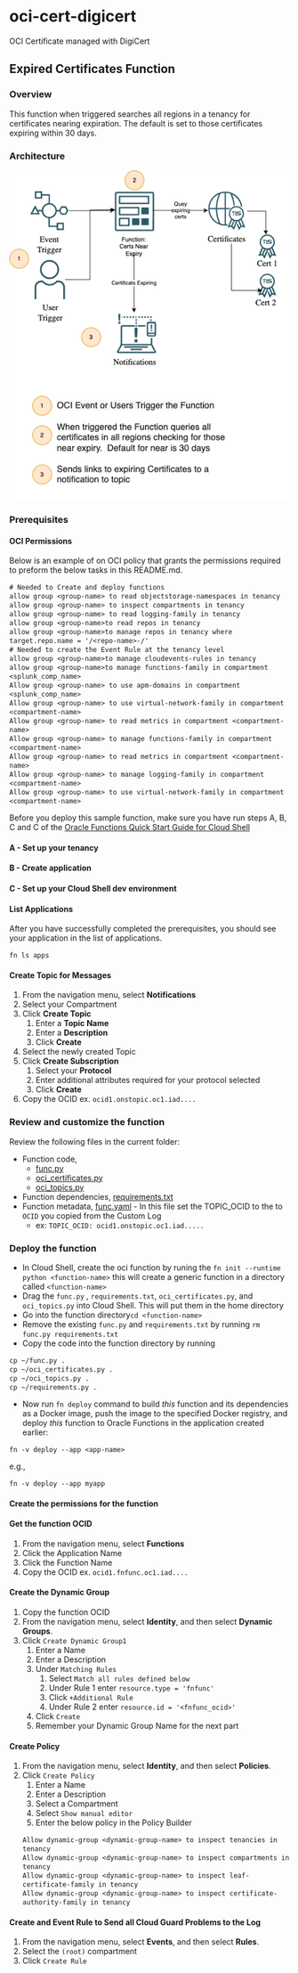 # oci-cert-digicert
OCI Certificate managed with DigiCert


## Expired Certificates Function

### Overview
This function when triggered searches all regions in a tenancy for certificates nearing expiration.  The default is set to those certificates expiring within 30 days.

### Architecture
![Architecture](./images/Certificate-Expiry-Function.png)

### Prerequisites

#### OCI Permissions
Below is an example of on OCI policy that grants the permissions required to preform the below tasks in this README.md.
```
# Needed to Create and deploy functions
allow group <group-name> to read objectstorage-namespaces in tenancy
allow group <group-name> to inspect compartments in tenancy
allow group <group-name> to read logging-family in tenancy
allow group <group-name>to read repos in tenancy
allow group <group-name>to manage repos in tenancy where target.repo.name = '/<repo-name>-/'
# Needed to create the Event Rule at the tenancy level
allow group <group-name>to manage cloudevents-rules in tenancy
allow group <group-name>to manage functions-family in compartment <splunk_comp_name>
Allow group <group-name> to use apm-domains in compartment  <splunk_comp_name>
Allow group <group-name> to use virtual-network-family in compartment <compartment-name>
Allow group <group-name> to read metrics in compartment <compartment-name>
Allow group <group-name> to manage functions-family in compartment <compartment-name>
Allow group <group-name> to read metrics in compartment <compartment-name>
Allow group <group-name> to manage logging-family in compartment <compartment-name>
Allow group <group-name> to use virtual-network-family in compartment <compartment-name>
```

Before you deploy this sample function, make sure you have run steps A, B, C 
and C of the [Oracle Functions Quick Start Guide for Cloud Shell](https://docs.oracle.com/en-us/iaas/Content/Functions/Tasks/functionsquickstartcloudshell.htm)
#### A - Set up your tenancy
#### B - Create application
#### C - Set up your Cloud Shell dev environment
#### List Applications 

After you have successfully completed the prerequisites, you should see your 
application in the list of applications.

```
fn ls apps
```

#### Create Topic for Messages
1. From the navigation menu, select **Notifications** 
1. Select your Compartment
1. Click **Create Topic**
    1. Enter a **Topic Name**
    1. Enter a **Description**
    1. Click **Create**
1. Select the newly created Topic
1. Click **Create Subscription**
    1. Select your **Protocol**
    1. Enter additional attributes required for your protocol selected
    1. Click **Create**
1. Copy the OCID ex. `ocid1.onstopic.oc1.iad....`

### Review and customize the function

Review the following files in the current folder:
* Function code, 
    * [func.py](./cert-expiry-function/func.py)
    * [oci_certificates.py](./cert-expiry-function/oci_certificates.py)
    * [oci_topics.py](./cert-expiry-function/oci_topics.py)
* Function dependencies, [requirements.txt](./requirements.txt)
* Function metadata, [func.yaml](./func.yaml) - In this file set the TOPIC_OCID to the to `OCID` you copied from the Custom Log
    * ex: `TOPIC_OCID: ocid1.onstopic.oc1.iad.....`

### Deploy the function

* In Cloud Shell, create the oci function by runing the `fn init --runtime python <function-name>` this will create a generic function in a directory called `<function-name>`
* Drag the `func.py` , `requirements.txt`, `oci_certificates.py`, and `oci_topics.py` into Cloud Shell. This will put them in the home directory
* Go into the function directory`cd <function-name>`
* Remove the existing `func.py` and `requirements.txt` by running `rm func.py requirements.txt`
* Copy the code into the function directory by running 
```
cp ~/func.py .
cp ~/oci_certificates.py .
cp ~/oci_topics.py .
cp ~/requirements.py .
```
* Now run `fn deploy` command to build *this* function and its dependencies as a Docker image, push the image to the specified Docker registry, and deploy *this* function to Oracle Functions 
in the application created earlier:

```
fn -v deploy --app <app-name>
```
e.g.,
```
fn -v deploy --app myapp
```

#### Create the permissions for the function
#### Get the function OCID
1. From the navigation menu, select **Functions** 
1. Click the Application Name
1. Click the Function Name
1. Copy the OCID ex. `ocid1.fnfunc.oc1.iad....`

#### Create the Dynamic Group
1. Copy the function OCID
1. From the navigation menu, select **Identity**, and then select **Dynamic Groups**.
1. Click `Create Dynamic Group1`
    1. Enter a Name
    1. Enter a Description
    1. Under `Matching Rules` 
        1. Select `Match all rules defined below`
        1. Under Rule 1 enter `resource.type = 'fnfunc'`
        1. Click `+Additional Rule`
        1. Under Rule 2 enter `resource.id = '<fnfunc_ocid>'`
    1. Click `Create`
    1. Remember your Dynamic Group Name for the next part

#### Create Policy
1. From the navigation menu, select **Identity**, and then select **Policies**.
1. Click `Create Policy`
    1. Enter a Name
    1. Enter a Description
    1. Select a Compartment
    1. Select `Show manual editor`
    1. Enter the below policy in the Policy Builder
    ```
    Allow dynamic-group <dynamic-group-name> to inspect tenancies in tenancy
    Allow dynamic-group <dynamic-group-name> to inspect compartments in tenancy
    Allow dynamic-group <dynamic-group-name> to inspect leaf-certificate-family in tenancy
    Allow dynamic-group <dynamic-group-name> to inspect certificate-authority-family in tenancy
    ```

#### Create and Event Rule to Send all Cloud Guard Problems to the Log

1. From the navigation menu, select **Events**, and then select **Rules**.
1. Select the `(root)` compartment
1. Click `Create Rule`

